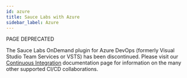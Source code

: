 ```yaml
---
id: azure
title: Sauce Labs with Azure
sidebar_label: Azure
---
```


<p><span className="sauceRed">PAGE DEPRECATED</span></small></p>

The Sauce Labs OnDemand plugin for Azure DevOps (formerly Visual Studio Team Services or VSTS) has been discontinued. Please visit our [Continuous Integration](/ci) documentation page for information on the many other supported CI/CD collaborations.
